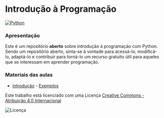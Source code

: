 # Introdução à Programação

[![Python](https://www.python.org/static/community_logos/python-powered-w-100x40.png)](https://www.python.org)

### Apresentação
Este é um repositório **aberto** sobre introdução à programação com Python. Sendo um repositório aberto, sinta-se à vontade para acessá-lo, modificá-lo, adaptá-lo e contribuir para torná-lo um recurso gratuito útil para aqueles que se interessam em aprender programação.

### Materiais das aulas
-  [Introdução](https://docs.google.com/presentation/d/18WYECTrzo05qWkR606WJ7ahDQ8WfQmz2O6IJa2T817o/edit?usp=sharing) - [Exemplos](./introducao/)



Este trabalho está licenciado com uma Licença [Creative Commons - Atribuição 4.0 Internacional](https://creativecommons.org/licenses/by/4.0/) 

![Licença](https://i.creativecommons.org/l/by/4.0/88x31.png)
